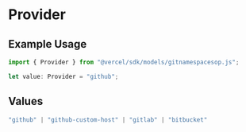# Provider

## Example Usage

```typescript
import { Provider } from "@vercel/sdk/models/gitnamespacesop.js";

let value: Provider = "github";
```

## Values

```typescript
"github" | "github-custom-host" | "gitlab" | "bitbucket"
```
